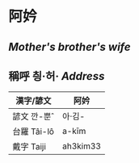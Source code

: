 # 阿妗
##  _Mother's brother's wife_

## 稱呼 칑·허· _Address_

漢字/諺文 | 阿妗
--- | ---
諺文 깐-뿐ˆ | 아·김-
台羅 Tâi-lô | a-kīm
戴字 Taiji | ah3kim33


